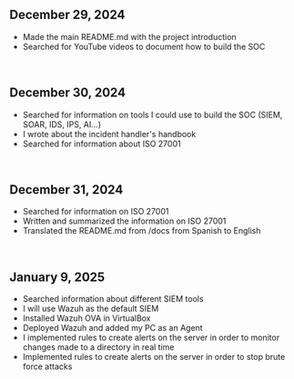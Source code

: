 ## December 29, 2024
- Made the main README.md with the project introduction
- Searched for YouTube videos to document how to build the SOC

&nbsp;

## December 30, 2024
- Searched for information on tools I could use to build the SOC (SIEM, SOAR, IDS, IPS, AI...)
- I wrote about the incident handler's handbook
- Searched for information about ISO 27001

&nbsp;

## December 31, 2024
- Searched for information on ISO 27001
- Written and summarized the information on ISO 27001
- Translated the README.md from /docs from Spanish to English

&nbsp;


## January 9, 2025
- Searched information about different SIEM tools
- I will use Wazuh as the default SIEM
- Installed Wazuh OVA in VirtualBox
- Deployed Wazuh and added my PC as an Agent
- I implemented rules to create alerts on the server in order to monitor changes made to a directory in real time
- Implemented rules to create alerts on the server in order to stop brute force attacks

